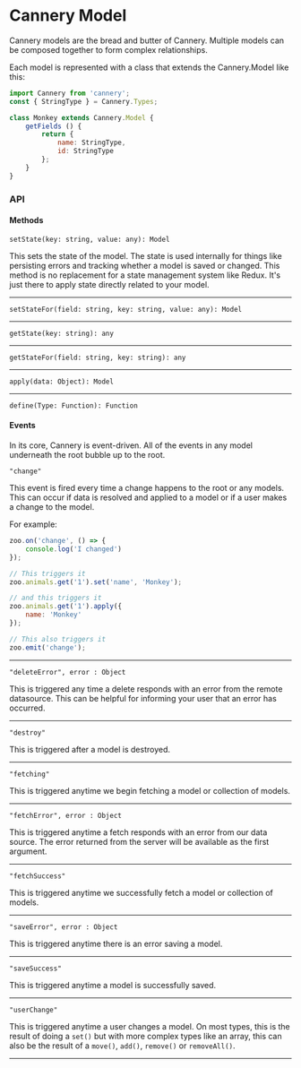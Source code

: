 # Cannery Model

Cannery models are the bread and butter of Cannery. Multiple models can be composed together to form complex relationships.

Each model is represented with a class that extends the Cannery.Model like this:

```javascript
import Cannery from 'cannery';
const { StringType } = Cannery.Types;

class Monkey extends Cannery.Model {
	getFields () {
		return {
			name: StringType,
			id: StringType
		};
	}
}
```

### API

#### Methods

`setState(key: string, value: any): Model`

This sets the state of the model. The state is used internally for things like persisting errors and tracking whether a model is saved or changed. This method is no replacement for a state management system like Redux. It's just there to apply state directly related to your model.

---

`setStateFor(field: string, key: string, value: any): Model`

---

`getState(key: string): any`

---

`getStateFor(field: string, key: string): any`

---

`apply(data: Object): Model`

---

`define(Type: Function): Function`

#### Events

In its core, Cannery is event-driven. All of the events in any model underneath the root bubble up to the root.

`"change"`

This event is fired every time a change happens to the root or any models. This can occur if data is resolved and applied to a model or if a user makes a change to the model.

For example:

```javascript
zoo.on('change', () => {
	console.log('I changed')
});

// This triggers it
zoo.animals.get('1').set('name', 'Monkey');

// and this triggers it
zoo.animals.get('1').apply({
	name: 'Monkey'
});

// This also triggers it
zoo.emit('change');
```

---

`"deleteError", error : Object`

This is triggered any time a delete responds with an error from the remote datasource. This can be helpful for informing your user that an error has occurred.

---

`"destroy"`

This is triggered after a model is destroyed.

---

`"fetching"`

This is triggered anytime we begin fetching a model or collection of models.

---

`"fetchError", error : Object`

This is triggered anytime a fetch responds with an error from our data source. The error returned from the server will be available as the first argument.

---

`"fetchSuccess"`

This is triggered anytime we successfully fetch a model or collection of models.

---

`"saveError", error : Object`

This is triggered anytime there is an error saving a model.

---

`"saveSuccess"`

This is triggered anytime a model is successfully saved.

---

`"userChange"`

This is triggered anytime a user changes a model. On most types, this is the result of doing a `set()` but with more complex types like an array, this can also be the result of a `move()`, `add()`, `remove()` or `removeAll()`.

---
